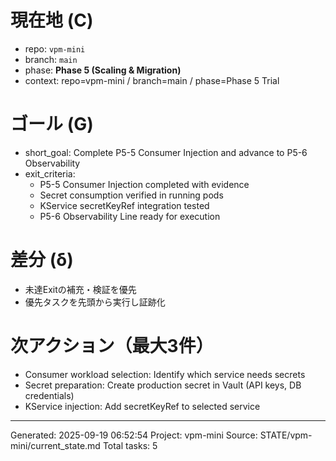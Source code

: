 # 現在地 (C)
- repo: `vpm-mini`
- branch: `main`
- phase: **Phase 5 (Scaling & Migration)**
- context: repo=vpm-mini / branch=main / phase=Phase 5 Trial

# ゴール (G)
- short_goal: Complete P5-5 Consumer Injection and advance to P5-6 Observability
- exit_criteria:
  - P5-5 Consumer Injection completed with evidence
  - Secret consumption verified in running pods
  - KService secretKeyRef integration tested
  - P5-6 Observability Line ready for execution

# 差分 (δ)
- 未達Exitの補充・検証を優先
- 優先タスクを先頭から実行し証跡化

# 次アクション（最大3件）
- Consumer workload selection: Identify which service needs secrets
- Secret preparation: Create production secret in Vault (API keys, DB credentials)
- KService injection: Add secretKeyRef to selected service

---
Generated: 2025-09-19 06:52:54
Project: vpm-mini
Source: STATE/vpm-mini/current_state.md
Total tasks: 5